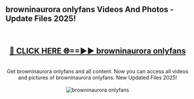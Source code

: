 <h2>browninaurora onlyfans Videos And Photos - Update Files 2025!</h2>
<br>
<div align="center">
<h2><a href="https://linkcuts.com/hfmhzwbr" rel="nofollow">🔴 CLICK HERE 🌐==►► browninaurora onlyfans</a></h2>
<br>
Get browninaurora onlyfans and all content. Now you can access all videos and pictures of browninaurora onlyfans. New Updated Files 2025!
<br>
<br>
<a href="https://linkcuts.com/hfmhzwbr" rel="nofollow" data-target="animated-image.originalLink"><img src="https://i.ibb.co.com/WyWwxjT/player-gif2.gif" alt="browninaurora onlyfans" style="max-width: 100%; display: inline-block;" data-target="animated-image.originalImage"></a>
</div>
<br>